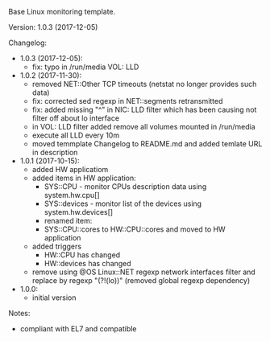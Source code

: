 Base Linux monitoring template.

Version: 1.0.3 (2017-12-05)

Changelog:
- 1.0.3 (2017-12-05):
  - fix: typo in /run/media VOL: LLD
- 1.0.2 (2017-11-30):
  - removed NET::Other TCP timeouts (netstat no longer provides such data)
  - fix: corrected sed regexp in NET::segments retransmitted
  - fix: added missing "^" in NIC: LLD filter which has been causing not filter off about lo interface
  - in VOL: LLD filter added remove all volumes mounted in /run/media
  - execute all LLD every 10m
  - moved temmplate Changelog to README.md and added temlate URL in description
- 1.0.1 (2017-10-15):
  - added HW applicatiom
  - added items in HW application:
    - SYS::CPU - monitor CPUs description data using system.hw.cpu[]
    - SYS::devices - monitor list of the devices using system.hw.devices[]
    - renamed item:
    - SYS::CPU::cores to HW::CPU::cores and moved to HW application
  - added triggers 
    - HW::CPU has changed
    - HW::devices has changed
  - remove using @OS Linux::NET regexp network interfaces filter and replace by regexp "(?!(lo))" (removed global regexp dependency)
- 1.0.0:
  - initial version

Notes:
- compliant with EL7 and compatible
